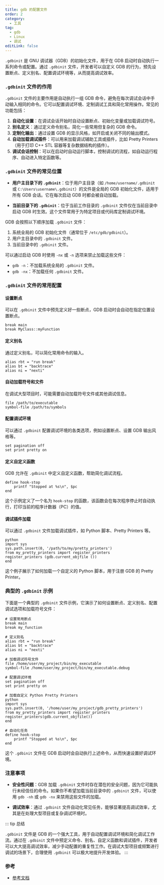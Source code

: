 ```yaml
---
title: gdb 的配置文件
order: 2
category:
  - 工具
tag:
  - gdb
  - Linux
  - 调试
editLink: false
---
```


`.gdbinit` 是 GNU 调试器（GDB）的初始化文件，用于在 GDB 启动时自动执行一系列命令或配置。通过 `.gdbinit` 文件，开发者可以自定义 GDB 的行为，预先设置断点、定义别名、配置调试环境等，从而提高调试效率。

### `.gdbinit` 文件的作用

`.gdbinit` 文件的主要作用是自动执行一组 GDB 命令，避免在每次调试会话中手动输入相同的命令。它可以配置调试环境、定制调试工具和简化常用操作。常见的功能包括：

1. **自动化设置**：在调试会话开始时自动设置断点、初始化变量或加载调试符号。
2. **别名定义**：通过定义命令别名，简化一些常用但复杂的 GDB 命令。
3. **定制化输出**：通过设置 GDB 的显示风格，如开启或关闭不同的输出模式。
4. **自动加载调试插件**：可以用来加载调试辅助工具或插件，比如 Pretty Printers（用于打印 C++ STL 容器等复杂数据结构的插件）。
5. **调试会话控制**：可以在启动时自动运行脚本，控制调试的流程，如自动运行程序、自动进入特定函数等。

### `.gdbinit` 文件的常见位置

- **用户主目录下的 `.gdbinit`**：位于用户主目录（如 `/home/username/.gdbinit` 或 `C:\Users\username\.gdbinit`）的文件是全局的 GDB 初始化文件，适用于所有 GDB 会话。它在每次启动 GDB 时都会被自动加载。
  
- **当前目录下的 `.gdbinit`**：位于当前工作目录的 `.gdbinit` 文件仅在当前目录中启动 GDB 时生效。这个文件常用于为特定项目或代码库定制调试环境。

GDB 会按照以下顺序加载 `.gdbinit` 文件：
1. 系统全局的 GDB 初始化文件（通常位于 `/etc/gdb/gdbinit`）。
2. 用户主目录中的 `.gdbinit` 文件。
3. 当前目录中的 `.gdbinit` 文件。

可以通过启动 GDB 时使用 `-nx` 或 `-n` 选项来禁止加载这些文件：
- `gdb -n`：不加载系统全局的 `.gdbinit` 文件。
- `gdb -nx`：不加载任何 `.gdbinit` 文件。

### `.gdbinit` 文件的常用配置

####  设置断点

可以在 `.gdbinit` 文件中预先定义好一些断点，GDB 启动时会自动在指定位置设置断点。

```gdb
break main
break MyClass::myFunction
```

#### 定义别名

通过定义别名，可以简化常用命令的输入。

```gdb
alias rbt = "run break"
alias bt = "backtrace"
alias ni = "nexti"
```

#### 自动加载符号和文件

在调试大型项目时，可能需要自动加载符号文件或其他调试信息。

```gdb
file /path/to/executable
symbol-file /path/to/symbols
```

#### 配置调试环境

可以通过 `.gdbinit` 配置调试环境的各类选项，例如设置断点、设置 GDB 输出风格等。

```gdb
set pagination off
set print pretty on
```

#### 定义自定义函数

GDB 允许在 `.gdbinit` 中定义自定义函数，帮助简化调试流程。

```gdb
define hook-stop
    printf "Stopped at %s\n", $pc
end
```

这个示例定义了一个名为 `hook-stop` 的函数，该函数会在每次程序停止时自动执行，打印当前的程序计数器（PC）的值。

#### 调试插件加载

可以通过 `.gdbinit` 文件加载调试插件，如 Python 脚本、Pretty Printers 等。

```gdb
python
import sys
sys.path.insert(0, '/path/to/my/pretty_printers')
from my_pretty_printers import register_printers
register_printers (gdb.current_objfile ())
end
```

这个例子展示了如何加载一个自定义的 Python 脚本，用于注册 GDB 的 Pretty Printer。

### 典型的 `.gdbinit` 示例

下面是一个典型的 `.gdbinit` 文件示例，它演示了如何设置断点、定义别名、配置调试选项和加载符号文件：

```gdb
# 设置常用断点
break main
break my_function

# 定义别名
alias rbt = "run break"
alias bt = "backtrace"
alias ni = "nexti"

# 加载调试符号文件
file /home/user/my_project/bin/my_executable
symbol-file /home/user/my_project/bin/my_executable.debug

# 配置调试环境
set pagination off
set print pretty on

# 加载自定义 Python Pretty Printers
python
import sys
sys.path.insert(0, '/home/user/my_project/gdb_pretty_printers')
from my_pretty_printers import register_printers
register_printers(gdb.current_objfile())
end

# 自动化任务
define hook-stop
    printf "Stopped at %s\n", $pc
end
```

这个 `.gdbinit` 文件在 GDB 启动时会自动执行上述命令，从而快速设置好调试环境。

### 注意事项

- **安全性问题**：GDB 加载 `.gdbinit` 文件时存在潜在的安全问题，因为它可能执行未经信任的命令。如果你不希望加载当前目录中的 `.gdbinit` 文件，可以使用 `gdb -nh` 或 `gdb -nx` 来禁用这些文件的加载。
  
- **调试效率**：通过 `.gdbinit` 文件自动化常见任务，能够显著提高调试效率，尤其是在处理大型项目或复杂调试环境时。

::: tip 总结

`.gdbinit` 文件是 GDB 的一个强大工具，用于自动配置调试环境和简化调试工作流。通过在 `.gdbinit` 文件中预定义命令、别名、自定义函数和调试插件，开发者可以大大提高调试效率，减少手动配置的重复性工作。在调试大型项目或频繁进行调试的场景下，合理使用 `.gdbinit` 可以极大地提升开发体验。
:::

### 参考
- [参考文档](https://www.cse.unsw.edu.au/~learn/debugging/modules/gdb_init_file/)
